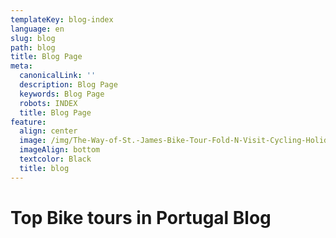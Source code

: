 ```yaml
---
templateKey: blog-index
language: en
slug: blog
path: blog
title: Blog Page
meta:
  canonicalLink: ''
  description: Blog Page
  keywords: Blog Page
  robots: INDEX
  title: Blog Page
feature:
  align: center
  image: /img/The-Way-of-St.-James-Bike-Tour-Fold-N-Visit-Cycling-Holidays-1866.jpg
  imageAlign: bottom
  textcolor: Black
  title: blog
---
```

# Top Bike tours in Portugal Blog
